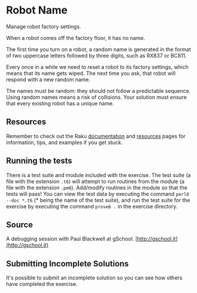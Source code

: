# Robot Name

Manage robot factory settings.

When a robot comes off the factory floor, it has no name.

The first time you turn on a robot, a random name is generated in the format
of two uppercase letters followed by three digits, such as RX837 or BC811.

Every once in a while we need to reset a robot to its factory settings,
which means that its name gets wiped. The next time you ask, that robot will
respond with a new random name.

The names must be random: they should not follow a predictable sequence.
Using random names means a risk of collisions. Your solution must ensure that
every existing robot has a unique name.

## Resources

Remember to check out the Raku [documentation](https://docs.raku.org/) and
[resources](https://raku.org/resources/) pages for information, tips, and
examples if you get stuck.

## Running the tests

There is a test suite and module included with the exercise.
The test suite (a file with the extension `.t6`) will attempt to run routines
from the module (a file with the extension `.pm6`).
Add/modify routines in the module so that the tests will pass! You can view the
test data by executing the command `perl6 --doc *.t6` (\* being the name of the
test suite), and run the test suite for the exercise by executing the command
`prove6 .` in the exercise directory.

## Source

A debugging session with Paul Blackwell at gSchool. [http://gschool.it](http://gschool.it)

## Submitting Incomplete Solutions
It's possible to submit an incomplete solution so you can see how others have completed the exercise.
